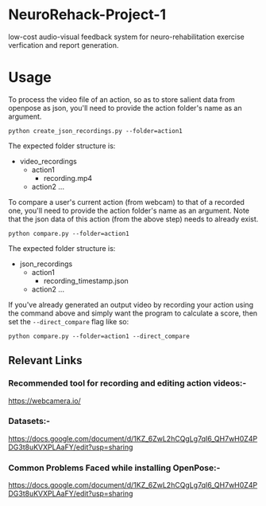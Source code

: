 # NeuroRehack-Project-1

low-cost audio-visual feedback system for neuro-rehabilitation exercise verfication and report generation.

# Usage

To process the video file of an action, so as to store salient data from openpose as json, you'll need to provide the action folder's name as an argument.

  ```
  python create_json_recordings.py --folder=action1
  ```

  The expected folder structure is:
  - video_recordings
    - action1
      - recording.mp4
    - action2
    ...

To compare a user's current action (from webcam) to that of a recorded one, you'll need to provide the action folder's name as an argument. Note that the json data of this action (from the above step) needs to already exist.

```
python compare.py --folder=action1
```

The expected folder structure is:
- json_recordings
  - action1
    - recording_timestamp.json
  - action2
  ...

If you've already generated an output video by recording your action using the command above and simply want the program to calculate a score, then set the `--direct_compare` flag like so:

```
python compare.py --folder=action1 --direct_compare
```

## Relevant Links
### Recommended tool for recording and editing action videos:-
https://webcamera.io/

### Datasets:-
https://docs.google.com/document/d/1KZ_6ZwL2hCQgLg7qI6_QH7wH0Z4PDG3t8uKVXPLAaFY/edit?usp=sharing

### Common Problems Faced while installing OpenPose:-
https://docs.google.com/document/d/1KZ_6ZwL2hCQgLg7qI6_QH7wH0Z4PDG3t8uKVXPLAaFY/edit?usp=sharing
